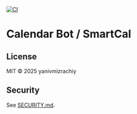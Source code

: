 [![CI](https://github.com/yanivmizrachiy/calendar-bot/actions/workflows/ci.yml/badge.svg)](https://github.com/yanivmizrachiy/calendar-bot/actions/workflows/ci.yml)

# Calendar Bot / SmartCal

## License
MIT © 2025 yanivmizrachiy

## Security
See [SECURITY.md](SECURITY.md).
